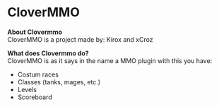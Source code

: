 # CloverMMO
**About Clovermmo** <br> 
CloverMMO is a project made by: Kirox and xCroz

**What does Clovermmo do?**  <br> 
CloverMMO is as it says in the name a MMO plugin with this you have: <br>
* Costum races 
* Classes (tanks, mages, etc.) 
* Levels 
* Scoreboard
